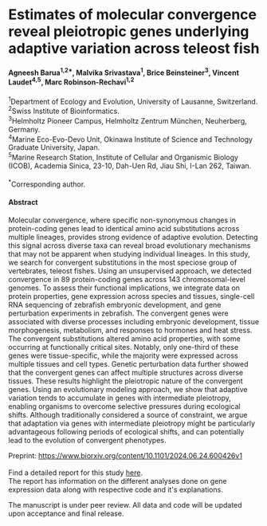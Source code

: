# Estimates of molecular convergence reveal pleiotropic genes underlying adaptive variation across teleost fish 
#### Agneesh Barua<sup>1,2*</sup>, Malvika Srivastava<sup>1</sup>,  Brice Beinsteiner<sup>3</sup>, Vincent Laudet<sup>4,5</sup>, Marc Robinson-Rechavi<sup>1,2</sup> 
<sup>1</sup>Department of Ecology and Evolution, University of Lausanne, Switzerland. 
\
<sup>2</sup>Swiss Institute of Bioinformatics.  
<sup>3</sup>Helmholtz Pioneer Campus, Helmholtz Zentrum München, Neuherberg, Germany. 
\
<sup>4</sup>Marine Eco-Evo-Devo Unit, Okinawa Institute of Science and Technology Graduate University, Japan. 
\
<sup>5</sup>Marine Research Station, Institute of Cellular and Organismic Biology (ICOB), Academia Sinica, 23-10, Dah-Uen Rd, Jiau Shi, I-Lan 262, Taiwan.   
\
<sup>*</sup>Corresponding author.

#### Abstract
Molecular convergence, where specific non-synonymous changes in protein-coding genes lead to identical amino acid substitutions across multiple lineages, provides strong evidence of adaptive evolution. Detecting this signal across diverse taxa can reveal broad evolutionary mechanisms that may not be apparent when studying individual lineages. In this study, we search for convergent substitutions in the most speciose group of vertebrates, teleost fishes. Using an unsupervised approach, we detected convergence in 89 protein-coding genes across 143 chromosomal-level genomes. To assess their functional implications, we integrate data on protein properties, gene expression across species and tissues, single-cell RNA sequencing of zebrafish embryonic development, and gene perturbation experiments in zebrafish. The convergent genes were associated with diverse processes including embryonic development, tissue morphogenesis, metabolism, and responses to hormones and heat stress. The convergent substitutions altered amino acid properties, with some occurring at functionally critical sites. Notably, only one-third of these genes were tissue-specific, while the majority were expressed across multiple tissues and cell types. Genetic perturbation data further showed that the convergent genes can affect multiple structures across diverse tissues. These results highlight the pleiotropic nature of the convergent genes. Using an evolutionary modeling approach, we show that adaptive variation tends to accumulate in genes with intermediate pleiotropy, enabling organisms to overcome selective pressures during ecological shifts. Although traditionally considered a source of constraint, we argue that adaptation via genes with intermediate pleiotropy might be particularly advantageous following periods of ecological shifts, and can potentially lead to the evolution of convergent phenotypes.
  

Preprint: https://www.biorxiv.org/content/10.1101/2024.06.24.600426v1  
\
Find a detailed report for this study [here](https://agneeshbarua.github.io/Teleost_convergence/).  
The report has information on the different analyses done on gene expression data along with respective code and it's explanations. 

The manuscript is under peer review. All data and code will be updated upon acceptance and final release. 






